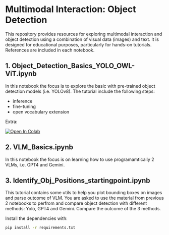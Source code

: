 # Multimodal Interaction: Object Detection

This repository provides resources for exploring multimodal interaction and object detection using a combination of visual data (images) and text. It is designed for educational purposes, particularly for hands-on tutorials. References are included in each notebook. 

## 1. Object_Detection_Basics_YOLO_OWL-ViT.ipynb
In this notebook the focus is to explore the basic with pre-trained object detection models (i.e. YOLOv8). The tutorial include the following steps: 
- inference
- fine-tuning
- open vocabulary extension

Extra: 

[![Open In Colab](https://colab.research.google.com/assets/colab-badge.svg)](https://colab.research.google.com/github/zhaw-iwi/MultimodalInteraction_ObjDet/blob/main/Object_Detection_Basics_YOLO_OWL-ViT.ipynb)

## 2. VLM_Basics.ipynb
In this notebook the focus is on learning how to use programamtically 2 VLMs, i.e. GPT4 and Gemini. 

## 3. Identify_Obj_Positions_startingpoint.ipynb
This tutorial contains some utils to help you plot bounding boxes on images and parse outcome of VLM. You are asked to use the material from previous 2 notebooks to perfrom and compare object detection with different methods: Yolo, GPT4 and Gemini. Compare the outcome of the 3 methods. 


Install the dependencies with:
```bash
pip install -r requirements.txt

```
